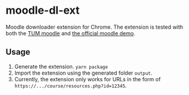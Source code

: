 # moodle-dl-ext

Moodle downloader extension for Chrome. 
The extension is tested with both the [TUM moodle](https://moodle.tum.de) and [the official moodle demo](https://moodle.org/demo).

## Usage



1. Generate the extension.
    `yarn package`
2. Import the extension using the generated folder `output`.
3. Currently, the extension only works for URLs in the form of `https://.../course/resources.php?id=12345`.
